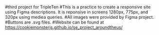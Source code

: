 #third project for TripleTen
#This is a practice to create a responsive site using Figma descriptions. It is reponsive in screens 1280px, 775px, and 320px using mediea queries. 
#All images were provided by Figma project. 
#Buttons are .svg files. 
#Website can be found at https://cookiemonsterjs.github.io/se_project_aroundtheus/
